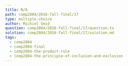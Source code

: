 ```yaml
---
title: N/A
path: comp2804/2016-fall-final/17
type: multiple-choice
author: Michiel Smid
question: comp2804/2016-fall-final/17/question.ts
solution: comp2804/2016-fall-final/17/solution.md
tags:
  - comp2804
  - comp2804-final
  - comp2804-the-product-rule
  - comp2804-the-principle-of-inclusion-and-exclusion
---
```

